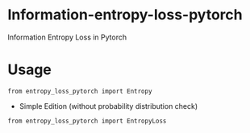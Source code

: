 # Information-entropy-loss-pytorch
Information Entropy Loss in Pytorch

# Usage
```
from entropy_loss_pytorch import Entropy
```
- Simple Edition (without probability distribution<softmax> check)
```
from entropy_loss_pytorch import EntropyLoss
```
